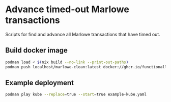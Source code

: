 # Advance timed-out Marlowe transactions

Scripts for find and advance all Marlowe transactions that have timed out.


## Build docker image

```bash
podman load < $(nix build --no-link --print-out-paths)
podman push localhost/marlowe-clean:latest docker://ghcr.io/functionally/marlowe-clean:latest
```

## Example deployment

```bash
podman play kube --replace=true --start=true example-kube.yaml
``` 
